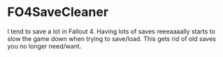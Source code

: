 # FO4SaveCleaner
I tend to save a lot in Fallout 4. Having lots of saves reeeaaaally starts to slow the game down when trying to save/load. This gets rid of old saves you no longer need/want.
